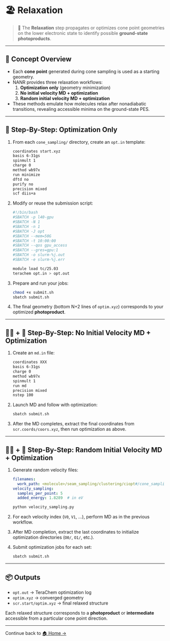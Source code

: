 # 🏖️ Relaxation

> 📖 The **Relaxation** step propagates or optimizes cone point geometries on the lower electronic state to identify possible **ground-state photoproducts**.

---

## 🧠 Concept Overview

- Each **cone point** generated during cone sampling is used as a starting geometry.
- NANR provides three relaxation workflows:
  1. **Optimization only** (geometry minimization)
  2. **No initial velocity MD + optimization**
  3. **Random initial velocity MD + optimization**
- These methods emulate how molecules relax after nonadiabatic transitions, revealing accessible minima on the ground-state PES.

---

## 🛌 Step-By-Step: Optimization Only

1. From each `cone_sampling/` directory, create an `opt.in` template:
   ```bash
   coordinates start.xyz
   basis 6-31gs
   spinmult 1
   charge 0
   method wb97x
   run minimize
   dftd no
   purify no
   precision mixed
   scf diis+a
   ```

2. Modify or reuse the submission script:
   ```bash
   #!/bin/bash
   #SBATCH -p l40-gpu
   #SBATCH -N 1
   #SBATCH -n 1
   #SBATCH -J opt
   #SBATCH --mem=50G
   #SBATCH -t 10:00:00
   #SBATCH --qos gpu_access
   #SBATCH --gres=gpu:1
   #SBATCH -o slurm-%j.out
   #SBATCH -e slurm-%j.err

   module load tc/25.03
   terachem opt.in > opt.out
   ```

3. Prepare and run your jobs:
   ```bash
   chmod +x submit.sh
   sbatch submit.sh
   ```

4. The final geometry (bottom N+2 lines of `optim.xyz`) corresponds to your optimized **photoproduct**.

---

## 🚶‍♀️ + 🛌 Step-By-Step: No Initial Velocity MD + Optimization

1. Create an `md.in` file:
   ```bash
   coordinates XXX
   basis 6-31gs
   charge 0
   method wb97x
   spinmult 1
   run md
   precision mixed
   nstep 100
   ```

2. Launch MD and follow with optimization:
   ```bash
   sbatch submit.sh
   ```

3. After the MD completes, extract the final coordinates from `scr.coords/coors.xyz`, then run optimization as above.

---

## 🏃‍♀️ + 🛌 Step-By-Step: Random Initial Velocity MD + Optimization

1. Generate random velocity files:
   ```yaml
   filenames:
     work_path: <molecule>/seam_sampling/clustering/ciopt#/cone_sampling/
   velocity_sampling:
     samples_per_point: 5
     added_energy: 1.8289  # in eV
   ```
   ```bash
   python velocity_sampling.py
   ```

2. For each velocity index (`V0`, `V1`, ...), perform MD as in the previous workflow.

3. After MD completion, extract the last coordinates to initialize optimization directories (`O0/`, `O1/`, etc.).

4. Submit optimization jobs for each set:
   ```bash
   sbatch submit.sh
   ```

---

## 📦 Outputs

- `opt.out` → TeraChem optimization log  
- `optim.xyz` → converged geometry  
- `scr.start/optim.xyz` → final relaxed structure  

Each relaxed structure corresponds to a **photoproduct** or **intermediate** accessible from a particular cone point direction.

---

Continue back to [🏠 Home →](index.md)

